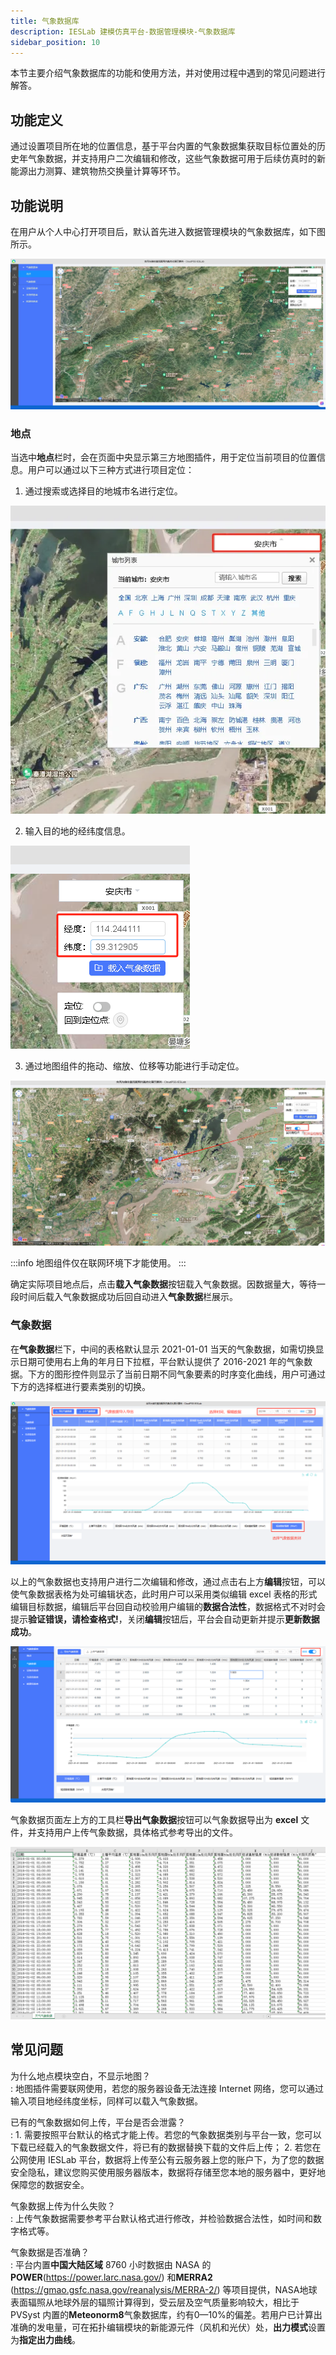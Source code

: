 ```yaml
---
title: 气象数据库
description: IESLab 建模仿真平台-数据管理模块-气象数据库
sidebar_position: 10
---
```


本节主要介绍气象数据库的功能和使用方法，并对使用过程中遇到的常见问题进行解答。

## 功能定义

通过设置项目所在地的位置信息，基于平台内置的气象数据集获取目标位置处的历史年气象数据，并支持用户二次编辑和修改，这些气象数据可用于后续仿真时的新能源出力测算、建筑物热交换量计算等环节。

## 功能说明

在用户从个人中心打开项目后，默认首先进入数据管理模块的气象数据库，如下图所示。

![气象数据库](./atmosphere.jpg "气象数据库")

### 地点

当选中**地点**栏时，会在页面中央显示第三方地图插件，用于定位当前项目的位置信息。用户可以通过以下三种方式进行项目定位：

1. 通过搜索或选择目的地城市名进行定位。

![搜索和选择城市](./locate_city.jpg "搜索和选择城市")

2. 输入目的地的经纬度信息。

![输入经纬度](./longlat.jpg "输入经纬度")

3. 通过地图组件的拖动、缩放、位移等功能进行手动定位。
   
![地图组件手动定位](./locate_icon.jpg "地图组件手动定位")

:::info
地图组件仅在联网环境下才能使用。
:::

确定实际项目地点后，点击**载入气象数据**按钮载入气象数据。因数据量大，等待一段时间后载入气象数据成功后回自动进入**气象数据**栏展示。

### 气象数据

在**气象数据**栏下，中间的表格默认显示 2021-01-01 当天的气象数据，如需切换显示日期可使用右上角的年月日下拉框，平台默认提供了 2016-2021 年的气象数据。下方的图形控件则显示了当前日期不同气象要素的时序变化曲线，用户可通过下方的选择框进行要素类别的切换。

![气象数据1](./data1.png "气象数据1")

以上的气象数据也支持用户进行二次编辑和修改，通过点击右上方**编辑**按钮，可以使气象数据表格为处可编辑状态，此时用户可以采用类似编辑 excel 表格的形式编辑目标数据，编辑后平台回自动校验用户编辑的**数据合法性**，数据格式不对时会提示**验证错误，请检查格式!**，关闭**编辑**按钮后，平台会自动更新并提示**更新数据成功**。

![气象数据编辑](./edit.png "气象数据编辑")

气象数据页面左上方的工具栏**导出气象数据**按钮可以气象数据导出为 **excel** 文件，并支持用户上传气象数据，具体格式参考导出的文件。

![气象数据文件](./file.png "气象数据文件")

## 常见问题

为什么地点模块空白，不显示地图？  
:   地图插件需要联网使用，若您的服务器设备无法连接 Internet 网络，您可以通过输入项目地经纬度坐标，同样可以载入气象数据。

已有的气象数据如何上传，平台是否会泄露？  
:   1. 需要按照平台默认的格式才能上传。若您的气象数据类别与平台一致，您可以下载已经载入的气象数据文件，将已有的数据替换下载的文件后上传；
    2. 若您在公网使用 IESLab 平台，数据将上传至公有云服务器上您的账户下，为了您的数据安全隐私，建议您购买使用服务器版本，数据将存储至您本地的服务器中，更好地保障您的数据安全。

气象数据上传为什么失败？  
:   上传气象数据需要参考平台默认格式进行修改，并检验数据合法性，如时间和数字格式等。
   
气象数据是否准确？  
:   平台内置**中国大陆区域** 8760 小时数据由 NASA 的**POWER**(https://power.larc.nasa.gov/) 和**MERRA2** (https://gmao.gsfc.nasa.gov/reanalysis/MERRA-2/) 等项目提供，NASA地球表面辐照从地球外层的辐照计算得到，受云层及空气质量影响较大，相比于 PVSyst 内置的**Meteonorm8**气象数据库，约有0—10%的偏差。若用户已计算出准确的发电量，可在拓扑编辑模块的新能源元件（风机和光伏）处，**出力模式**设置为**指定出力曲线**。